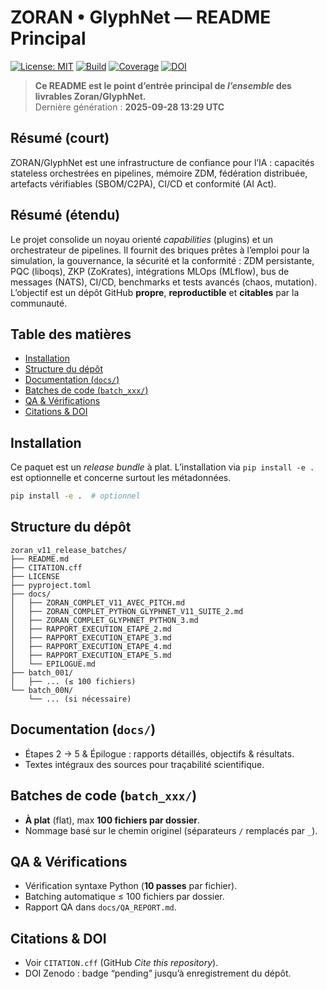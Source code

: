# ZORAN • GlyphNet — README Principal

[![License: MIT](https://img.shields.io/badge/License-MIT-yellow.svg)](LICENSE) [![Build](https://img.shields.io/badge/build-GitHub_Actions-brightgreen.svg)](#) [![Coverage](https://img.shields.io/badge/coverage-codecov-blue.svg)](#) [![DOI](https://img.shields.io/badge/DOI-Zenodo_pending-lightgrey.svg)](#)

> **Ce README est le point d’entrée principal de *l’ensemble* des livrables Zoran/GlyphNet.**  
> Dernière génération : **2025-09-28 13:29 UTC**

## Résumé (court)
ZORAN/GlyphNet est une infrastructure de confiance pour l’IA : capacités stateless orchestrées en pipelines, mémoire ZDM, fédération distribuée, artefacts vérifiables (SBOM/C2PA), CI/CD et conformité (AI Act).

## Résumé (étendu)
Le projet consolide un noyau orienté *capabilities* (plugins) et un orchestrateur de pipelines. Il fournit des briques prêtes à l’emploi pour la simulation, la gouvernance, la sécurité et la conformité : ZDM persistante, PQC (liboqs), ZKP (ZoKrates), intégrations MLOps (MLflow), bus de messages (NATS), CI/CD, benchmarks et tests avancés (chaos, mutation). L’objectif est un dépôt GitHub **propre**, **reproductible** et **citables** par la communauté.

## Table des matières
- [Installation](#installation)
- [Structure du dépôt](#structure-du-dépôt)
- [Documentation (`docs/`)](#documentation-docs)
- [Batches de code (`batch_xxx/`)](#batches-de-code-batch_xxx)
- [QA & Vérifications](#qa--vérifications)
- [Citations & DOI](#citations--doi)

## Installation
Ce paquet est un *release bundle* à plat. L’installation via `pip install -e .` est optionnelle et concerne surtout les métadonnées.

```bash
pip install -e .  # optionnel
```

## Structure du dépôt
```
zoran_v11_release_batches/
├── README.md
├── CITATION.cff
├── LICENSE
├── pyproject.toml
├── docs/
│   ├── ZORAN_COMPLET_V11_AVEC_PITCH.md
│   ├── ZORAN_COMPLET_PYTHON_GLYPHNET_V11_SUITE_2.md
│   ├── ZORAN_COMPLET_GLYPHNET_PYTHON_3.md
│   ├── RAPPORT_EXECUTION_ETAPE_2.md
│   ├── RAPPORT_EXECUTION_ETAPE_3.md
│   ├── RAPPORT_EXECUTION_ETAPE_4.md
│   ├── RAPPORT_EXECUTION_ETAPE_5.md
│   └── EPILOGUE.md
├── batch_001/
│   ├── ... (≤ 100 fichiers)
└── batch_00N/
    └── ... (si nécessaire)
```

## Documentation (`docs/`)
- Étapes 2 → 5 & Épilogue : rapports détaillés, objectifs & résultats.
- Textes intégraux des sources pour traçabilité scientifique.

## Batches de code (`batch_xxx/`)
- **À plat** (flat), max **100 fichiers par dossier**.
- Nommage basé sur le chemin originel (séparateurs `/` remplacés par `_`).

## QA & Vérifications
- Vérification syntaxe Python (**10 passes** par fichier).
- Batching automatique ≤ 100 fichiers par dossier.
- Rapport QA dans `docs/QA_REPORT.md`.

## Citations & DOI
- Voir `CITATION.cff` (GitHub *Cite this repository*).
- DOI Zenodo : badge “pending” jusqu’à enregistrement du dépôt.
